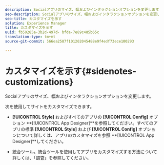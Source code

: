 ```yaml
---
description: Socialアプリのサイズ、幅およびインタラクションオプションを変更します。
seo-description: Socialアプリのサイズ、幅およびインタラクションオプションを変更します。
seo-title: カスタマイズを示す
solution: Experience Manager
title: カスタマイズを示す
uuid: fb50285a-3b2d-497d- bfda-7e89c485b65c
translation-type: tm+mt
source-git-commit: 566ea2587f101202045488e9f4edf73ece100293

---
```



# カスタマイズを示す{#sidenotes-customizations}

Socialアプリのサイズ、幅およびインタラクションオプションを変更します。

次を使用してサイトをカスタマイズできます。

* **[!UICONTROL Style]** およびすべてのアプリの **[!UICONTROL Config]** オプション **[!UICONTROL App Designer]**を参照してください。すべてのアプリの標準 **[!UICONTROL Style]** および **[!UICONTROL Config]** オプションについて詳しくは、アプリのカスタマイズを参照 **[!UICONTROL App Designer]**してください。

* 統合ツール。統合ツールを使用してアプリをカスタマイズする方法について詳しくは、「調査」を参照してください。

